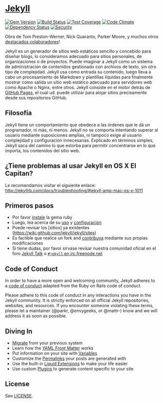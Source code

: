 # [Jekyll](http://jekyllrb.com/)

[![Gem Version](https://img.shields.io/gem/v/jekyll.svg)][ruby-gems]
[![Build Status](https://travis-ci.org/jekyll/jekyll.svg?branch=master)][travis]
[![Test Coverage](https://codeclimate.com/github/jekyll/jekyll/badges/coverage.svg)][coverage]
[![Code Climate](https://codeclimate.com/github/jekyll/jekyll/badges/gpa.svg)][codeclimate]
[![Dependency Status](https://gemnasium.com/jekyll/jekyll.svg)][gemnasium]
[![Security](https://hakiri.io/github/jekyll/jekyll/master.svg)][hakiri]

[ruby-gems]: https://rubygems.org/gems/jekyll
[gemnasium]: https://gemnasium.com/jekyll/jekyll
[codeclimate]: https://codeclimate.com/github/jekyll/jekyll
[coverage]: https://codeclimate.com/github/jekyll/jekyll/coverage
[hakiri]: https://hakiri.io/github/jekyll/jekyll/master
[travis]: https://travis-ci.org/jekyll/jekyll

Obra de Tom Preston-Werner, Nick Quaranto, Parker Moore, y muchos otros [destacados colaboradores](https://github.com/jekyll/jekyll/graphs/contributors)!

Jekyll es un generador de sitios web estáticos sencillo y concebido para diseñar blogs, lo consideramos adecuado para sitios personales, de organizaciones o de proyectos. Puede imaginar a Jekyll como un sistema de administración de contenidos gestionado con archivos de texto, sin otro tipo de complejidad. Jekyll usa como entrada su contenido, luego lleva a cabo un procesamiento de Markdown y plantillas líquidas para finalmente mostrar como salida un sitio web estático adecuado para servidores web como Apache o Nginx, entre otros. Jekyll consiste en el motor detrás de [GitHub Pages](http://pages.github.com), el cual ud. puede utilizar para alojar sitios precisamente desde sus repositorios GitHub.

## Filosofía

Jekyll tiene un comportamiento que obedece a las órdenes que le dá un programador, ni más, ni menos. Jekyll no se comporta intentando superar al usuario mediante suposiciones amplias, ni tampoco exige al usuario complejidad y configuración innecesarias. Explicado en términos simples, Jekyll saca del camino lo que estorba para permitir concentrarse en lo que importa, los contenidos del sitio web.

## ¿Tiene problemas al usar Jekyll en OS X El Capitan?

Le recomendamos visitar el siguiente enlace: http://jekyllrb.com/docs/troubleshooting/#jekyll-amp-mac-os-x-1011

## Primeros pasos

* Por favor [instale](http://jekyllrb.com/docs/installation/) la gema ruby
* Luego, lea acerca de su [uso](http://jekyllrb.com/docs/usage/) y [configuración](http://jekyllrb.com/docs/configuration/)
* Puede revisar los [sitios] ya existentes (https://wiki.github.com/jekyll/jekyll/sites)
* Es factible que realice un fork and [contribuya](http://jekyllrb.com/docs/contributing/) mediante sus propias modificaciones
* Si tiene dudas, por favor sírvase revisar nuestra comunidad oficial en el foro [Jekyll Talk](https://talk.jekyllrb.com/) o [`#jekyll` en irc.freenode.net](https://botbot.me/freenode/jekyll/)

## Code of Conduct

In order to have a more open and welcoming community, Jekyll adheres to a
[code of conduct](CONDUCT.md) adapted from the Ruby on Rails code of
conduct.

Please adhere to this code of conduct in any interactions you have in the
Jekyll community. It is strictly enforced on all official Jekyll
repositories, websites, and resources. If you encounter someone violating
these terms, please let a maintainer (@parkr, @envygeeks, or @mattr-) know
and we will address it as soon as possible.

## Diving In

* [Migrate](http://import.jekyllrb.com/docs/home/) from your previous system
* Learn how the [YAML Front Matter](http://jekyllrb.com/docs/frontmatter/) works
* Put information on your site with [Variables](http://jekyllrb.com/docs/variables/)
* Customize the [Permalinks](http://jekyllrb.com/docs/permalinks/) your posts are generated with
* Use the built-in [Liquid Extensions](http://jekyllrb.com/docs/templates/) to make your life easier
* Use custom [Plugins](http://jekyllrb.com/docs/plugins/) to generate content specific to your site

## License

See [LICENSE](https://github.com/jekyll/jekyll/blob/master/LICENSE).
